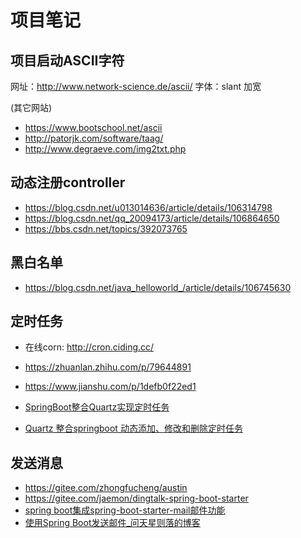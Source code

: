 # 项目笔记

## 项目启动ASCII字符
网址：http://www.network-science.de/ascii/
字体：slant 加宽

(其它网站)
- https://www.bootschool.net/ascii
- http://patorjk.com/software/taag/
- http://www.degraeve.com/img2txt.php

## 动态注册controller
- https://blog.csdn.net/u013014636/article/details/106314798
- https://blog.csdn.net/qq_20094173/article/details/106864650
- https://bbs.csdn.net/topics/392073765

## 黑白名单
- https://blog.csdn.net/java_helloworld_/article/details/106745630

## 定时任务
- 在线corn: http://cron.ciding.cc/

- https://zhuanlan.zhihu.com/p/79644891
- https://www.jianshu.com/p/1defb0f22ed1
- [SpringBoot整合Quartz实现定时任务](https://blog.csdn.net/pan_junbiao/article/details/109556822)
- [Quartz 整合springboot 动态添加、修改和删除定时任务](https://blog.csdn.net/liao0801_123/article/details/95612495)


## 发送消息
- https://gitee.com/zhongfucheng/austin
- https://gitee.com/jaemon/dingtalk-spring-boot-starter
- [spring boot集成spring-boot-starter-mail邮件功能](https://www.cnblogs.com/purely/p/13163980.html)
- [使用Spring Boot发送邮件_问天星则落的博客](https://blog.csdn.net/qq_39241443/article/details/81293939)

